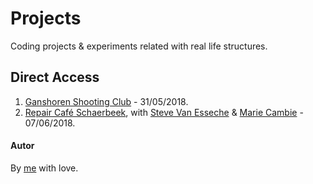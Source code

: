 # Projects

Coding projects & experiments related with real life structures.

## Direct Access

1. [Ganshoren Shooting Club](https://github.com/pedroseromenho/projects/tree/master/club-ganshoren) - 31/05/2018. 
2. [Repair Café Schaerbeek](https://github.com/Steve-VE/becode-AHOD), with [Steve Van Esseche](https://github.com/Steve-VE) & [Marie Cambie](https://github.com/mcambie) - 07/06/2018.

#### Autor

By [me](https://github.com/pedroseromenho/) with love.
